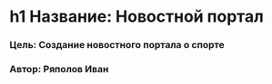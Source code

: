 # h1 Название:     Новостной портал
### Цель:         Создание новостного портала о спорте
### Автор:        Ряполов Иван
